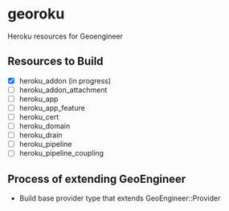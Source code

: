 # georoku
Heroku resources for Geoengineer

## Resources to Build
- [x] heroku_addon (in progress)
- [ ] heroku_addon_attachment
- [ ] heroku_app
- [ ] heroku_app_feature
- [ ] heroku_cert
- [ ] heroku_domain
- [ ] heroku_drain
- [ ] heroku_pipeline
- [ ] heroku_pipeline_coupling

## Process of extending GeoEngineer
- Build base provider type that extends GeoEngineer::Provider 
